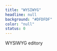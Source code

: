 ```yaml
---
title: "WYSIWYG"
headline: null
background: "#DFDFDF"
color: "null"
status: 0
---
```


<p>WYSIWYG editory